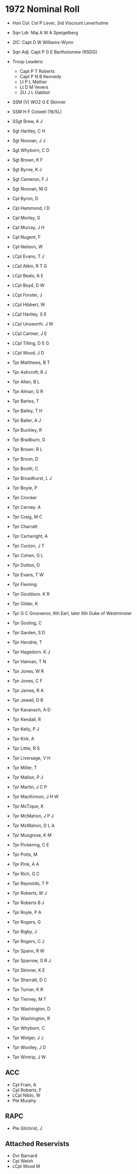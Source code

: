 # 1972 Nominal Roll

* Hon Col: Col P Lever, 3rd Viscount Leverhulme
* Sqn Ldr: Maj A W A Speigelberg
* 2IC: Capt D W Williams-Wynn
* Sqn Adj: Capt P G E Bartholomew (RSDG)
* Troop Leaders:
  * Capt P T Roberts
  * Capt P N B Kennedy
  * Lt P L Mather
  * Lt D M Vevers
  * 2Lt J L Gabbot

* SSM (V) WO2 G E Skinner
* SSM H F Colwell (16/5L)
* SSgt Brew, A J
* Sgt Hartley, C H
* Sgt Noonan, J J
* Sgt Whyborn, C D
* Sgt Brown, K F
* Sgt Byrne, K J
* Sgt Cameron, F J
* Sgt Noonan, M G
* Cpl Byron, D
* Cpl Hammond, I D
* Cpl Morley, G
* Cpl Murray, J H
* Cpl Nugent, F
* Cpl Neilson, W
* LCpl Evans, T J
* LCpl Atkin, R T G
* LCpl Beals, A E
* LCpl Boyd, D W
* LCpl Forster, J
* LCpl Hibbert, W
* LCpl Hartley, S E
* LCpl Unsworth. J W
* LCpl Cartner, J E
* LCpl Tilling, D E G
* LCpl Wood, J D
* Tpr Matthews, B T
* Tpr Ashcroft, R J
* Tpr Allen, B L
* Tpr Alman, G R
* Tpr Bartes, T
* Tpr Bailey, T H
* Tpr Baller, A J
* Tpr Buckley, R
* Tpr Bradburn, G
* Tpr Brown. R L
* Tpr Broon, D
* Tpr Booth, C
* Tpr Broadhurst, L J
* Tpr Boyle, P
* Tpr Crocker
* Tpr Cerney. A
* Tpr Craig, M C
* Tpr Charratt
* Tpr Cartwright, A
* Tpr Curzon, J T
* Tpr Cohen, G L
* Tpr Dutton, D
* Tpr Evans, T W
* Tpr Fleming
* Tpr Gouldson. K R
* Tpr Gilder, K
* Tpr G C Grosvenor, 6th Earl, later 6th Duke of Westminster
* Tpr Gosling, C
* Tpr Garden, S D
* Tpr Hendrie, T
* Tpr Hagedorn. K J
* Tpr Hannan, T N
* Tpr Jones, W R
* Tpr Jones, C F
* Tpr James, R A
* Tpr Jewell, D R
* Tpr Kavanach, A D
* Tpr Kendall, R
* Tpr Kelly, P J
* Tpr Kirk, A
* Tpr Little, R S
* Tpr Liversage, V H
* Tpr Miller, T
* Tpr Mallon, P J
* Tpr Martin, J C P
* Tpr MacKinnon, J H W
* Tpr McTique, K
* Tpr McMahon, J P J
* Tpr McMahon, D L A
* Tpr Musgrove, K M
* Tpr Pickering, C E
* Tpr Potts, M
* Tpr Pink, A A
* Tpr Rich, G C
* Tpr Reynolds, T P
* Tpr Roberts, W J
* Tpr Roberts B J
* Tpr Royle, P A
* Tpr Rogers, G
* Tpr Rigby, J
* Tpr Rogers, C J
* Tpr Spann, R W
* Tpr Sparrow, G R J
* Tpr Skinner, K E
* Tpr Sharratt, D C
* Tpr Turner, K R
* Tpr Tierney, M T
* Tpr Washington, D
* Tpr Washington, R
* Tpr Whyborn, C
* Tpr Wolger, J J
* Tpr Woolley, J D
* Tpr Wintrip, J W

## ACC

* Cpl Frain, A
* Cpl Roberts, F
* LCpl Niblo, W
* Pte Murphy

## RAPC

* Pte Gilchrist, J

## Attached Reservists

* Dvr Barnard
* Cpl Welsh
* LCpl Wood M
